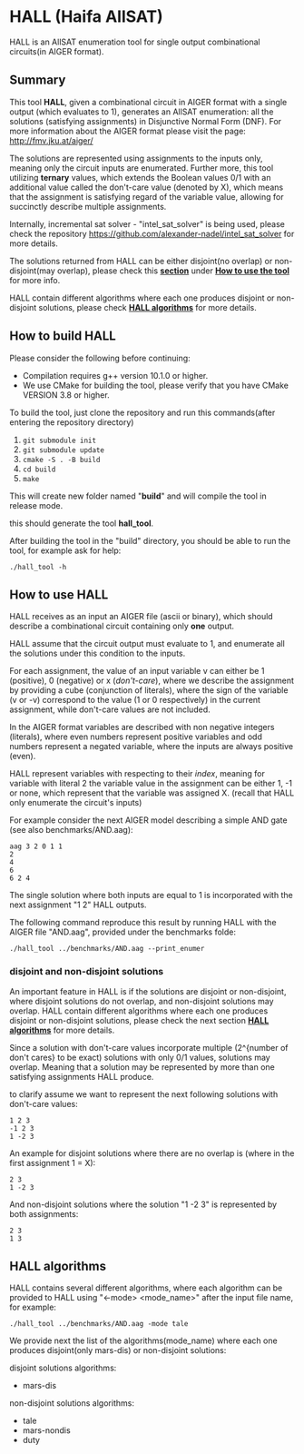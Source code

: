 # HALL (Haifa AllSAT)

HALL is an AllSAT enumeration tool for single output combinational circuits(in AIGER format).

## Summary

This tool **HALL**, given a combinational circuit in AIGER format with a single output (which evaluates to 1), generates an AllSAT enumeration: all the solutions (satisfying assignments) in Disjunctive Normal Form (DNF). For more information about the AIGER format please visit the page: http://fmv.jku.at/aiger/

The solutions are represented using assignments to the inputs only, meaning only the circuit inputs are enumerated.
Further more, this tool utilizing **ternary** values, which extends the Boolean values 0/1 with an additional value called the don't-care value (denoted by X), which means that the assignment is satisfying regard of the variable value, allowing for succinctly describe multiple assignments.

Internally, incremental sat solver - "intel_sat_solver" is being used, please check the repository https://github.com/alexander-nadel/intel_sat_solver for more details.

The solutions returned from HALL can be either disjoint(no overlap) or non-disjoint(may overlap), please check this [**section**](#disjoint-and-non-disjoint-solutions) under [**How to use the tool**](#how-to-use-the-tool) for more info.

HALL contain different algorithms where each one produces disjoint or non-disjoint solutions, please check [**HALL algorithms**](#hall-algorithms) for more details.

## How to build HALL

Please consider the following before continuing: 
- Compilation requires g++ version 10.1.0 or higher.
- We use CMake for building the tool, please verify that you have CMake VERSION 3.8 or higher.

To build the tool, just clone the repository and run this commands(after entering the repository directory)

1.  ```git submodule init```
2.  ```git submodule update```
3.	```cmake -S . -B build```
4.  ```cd build```
5.  ```make```

This will create new folder named "**build**" and will compile the tool in release mode.

this should generate the tool **hall_tool**.

After building the tool in the "build" directory, you should be able to run the tool, for example ask for help:

```
./hall_tool -h
```

## How to use HALL

HALL receives as an input an AIGER file (ascii or binary), which should describe a combinational circuit containing only **one** output.

HALL assume that the circuit output must evaluate to 1, and enumerate all the solutions under this condition to the inputs.

For each assignment, the value of an input variable v can either be 1 (positive), 0 (negative) or x (*don't-care*), where we describe the assignment by providing a cube (conjunction of literals), where the sign of the variable (v or -v) correspond to the value (1 or 0 respectively) in the current assignment, while don't-care values are not included.

In the AIGER format variables are described with non negative integers (literals), where even numbers represent positive variables and odd numbers represent a negated variable, where the inputs are always positive (even).

HALL represent variables with respecting to their *index*, meaning for variable with literal 2 the variable value in the assignment can be either 1, -1 or none, which represent that the variable was assigned X. (recall that HALL only enumerate the circuit's inputs)

For example consider the next AIGER model describing a simple AND gate (see also benchmarks/AND.aag):

```
aag 3 2 0 1 1
2
4
6
6 2 4
```
The single solution where both inputs are equal to 1 is incorporated with the next assignment "1 2" HALL outputs.

The following command reproduce this result by running HALL with the AIGER file "AND.aag", provided under the benchmarks folde:

```
./hall_tool ../benchmarks/AND.aag --print_enumer
```

### disjoint and non-disjoint solutions

An important feature in HALL is if the solutions are disjoint or non-disjoint, where disjoint solutions do not overlap, and non-disjoint solutions may overlap.
HALL contain different algorithms where each one produces disjoint or non-disjoint solutions, please check the next section [**HALL algorithms**](#hall-algorithms) for more details.

Since a solution with don't-care values incorporate multiple (2^{number of don't cares} to be exact) solutions with only 0/1 values, solutions may overlap. Meaning that a solution may be represented by more than one satisfying assignments HALL produce. 


to clarify assume we want to represent the next following solutions with don't-care values:

```
1 2 3
-1 2 3
1 -2 3
```
An example for disjoint solutions where there are no overlap is (where in the first assignment 1 = X):

```
2 3 
1 -2 3
```

And non-disjoint solutions where the solution "1 -2 3" is represented by both assignments:

```
2 3
1 3
```


## HALL algorithms

HALL contains several different algorithms, where each algorithm can be provided to HALL using "<-mode> <mode_name>" after the input file name, for example:

```
./hall_tool ../benchmarks/AND.aag -mode tale
```

We provide next the list of the algorithms(mode_name) where each one produces disjoint(only mars-dis) or non-disjoint solutions:

disjoint solutions algorithms:

- mars-dis

non-disjoint solutions algorithms:

- tale
- mars-nondis
- duty
